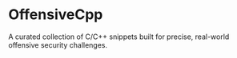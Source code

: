 # OffensiveCpp
A curated collection of C/C++ snippets built for precise, real-world offensive security challenges.
